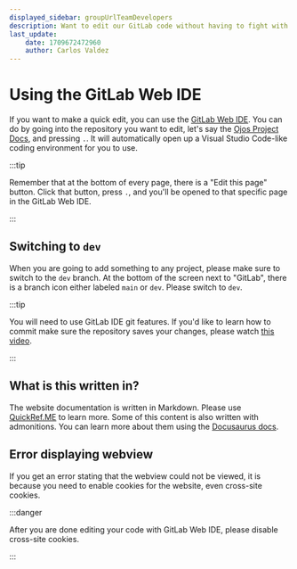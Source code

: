```yaml
---
displayed_sidebar: groupUrlTeamDevelopers
description: Want to edit our GitLab code without having to fight with SSH? Learn how to use the GitLab IDE tool!
last_update:
    date: 1709672472960
    author: Carlos Valdez
---
```


# Using the GitLab Web IDE

If you want to make a quick edit, you can use the
[GitLab Web IDE](https://docs.gitlab.com/ee/user/project/web_ide/). You can do
by going into the repository you want to edit, let's say the
[Ojos Project Docs](https://gitlab.com/ojosproject/docs), and pressing `.`. It
will automatically open up a Visual Studio Code-like coding environment for you
to use.

:::tip

Remember that at the bottom of every page, there is a "Edit this page" button.
Click that button, press `.`, and you'll be opened to that specific page in the
GitLab Web IDE.

:::

## Switching to `dev`

When you are going to add something to any project, please make sure to switch
to the `dev` branch. At the bottom of the screen next to "GitLab", there is a
branch icon either labeled `main` or `dev`. Please switch to `dev`.

:::tip

You will need to use GitLab IDE git features. If you'd like to learn how to
commit make sure the repository saves your changes, please watch
[this video](https://www.youtube.com/watch?v=i_23KUAEtUM).

:::

## What is this written in?

The website documentation is written in Markdown. Please use
[QuickRef.ME](https://quickref.me/markdown) to learn more. Some of this content
is also written with admonitions. You can learn more about them using the
[Docusaurus docs](https://docusaurus.io/docs/markdown-features/admonitions).

## Error displaying webview

If you get an error stating that the webview could not be viewed, it is because
you need to enable cookies for the website, even cross-site cookies.

:::danger

After you are done editing your code with GitLab Web IDE, please disable
cross-site cookies.

:::
